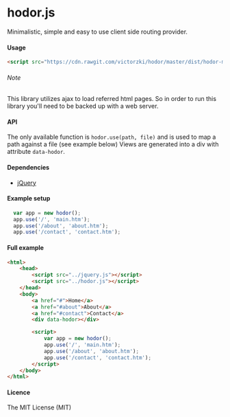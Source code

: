 hodor.js
======

Minimalistic, simple and easy to use client side routing provider.

#### Usage
```html
<script src="https://cdn.rawgit.com/victorzki/hodor/master/dist/hodor-min-0.0.1.js"></script>
```
###### Note
This library utilizes ajax to load referred html pages. So in order to run this library you'll need to be backed up with a web server.
#### API
The only available function is `hodor.use(path, file)` and is used to map a path against a file (see example below)
Views are generated into a div with attribute `data-hodor`.

#### Dependencies
* [jQuery](http://jquery.com/)

#### Example setup
```javascript
  var app = new hodor();
  app.use('/', 'main.htm');
  app.use('/about', 'about.htm');
  app.use('/contact', 'contact.htm');
```

#### Full example
```html
<html>
	<head>
		<script src="../jquery.js"></script>
		<script src="../hodor.js"></script>
	</head>
	<body>
		<a href="#">Home</a>
		<a href="#about">About</a>
		<a href="#contact">Contact</a>
		<div data-hodor></div>

		<script>
			var app = new hodor();
			app.use('/', 'main.htm');
			app.use('/about', 'about.htm');
			app.use('/contact', 'contact.htm');
		</script>
	</body>
</html>
```

#### Licence
The MIT License (MIT)
